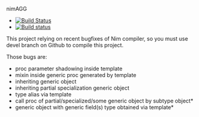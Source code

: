 nimAGG
 * [![Build Status][badge-nimagg-travisci]][nimagg-travisci]
 * [![Build status][badge-nimagg-appveyor]][nimagg-appveyor]

This project relying on recent bugfixes of Nim compiler, so you must use devel
branch on Github to compile this project.

Those bugs are:
  - proc parameter shadowing inside template
  - mixin inside generic proc generated by template
  - inheriting generic object
  - inheriting partial specialization generic object
  - type alias via template
  - call proc of partial/specialized/some generic object by subtype object*
  - generic object with generic field(s) type obtained via template*

[nimagg-travisci]: https://travis-ci.org/jangko/nimAGG
[nimagg-appveyor]: https://ci.appveyor.com/project/jangko/nimagg
[badge-nimagg-travisci]: https://travis-ci.org/jangko/nimAGG.svg?branch=master
[badge-nimagg-appveyor]: https://ci.appveyor.com/api/projects/status/github/jangko/nimAGG?svg=true